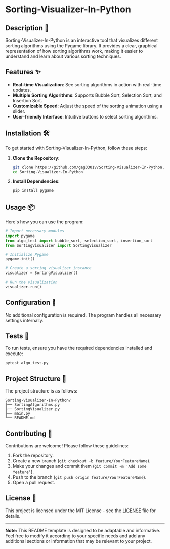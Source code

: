 # Sorting-Visualizer-In-Python

## Description 🌟

Sorting-Visualizer-In-Python is an interactive tool that visualizes different sorting algorithms using the Pygame library. It provides a clear, graphical representation of how sorting algorithms work, making it easier to understand and learn about various sorting techniques.

## Features ✨

- **Real-time Visualization**: See sorting algorithms in action with real-time updates.
- **Multiple Sorting Algorithms**: Supports Bubble Sort, Selection Sort, and Insertion Sort.
- **Customizable Speed**: Adjust the speed of the sorting animation using a slider.
- **User-friendly Interface**: Intuitive buttons to select sorting algorithms.

## Installation 🛠️

To get started with Sorting-Visualizer-In-Python, follow these steps:

1. **Clone the Repository**:
   ```sh
   git clone https://github.com/gag3301v/Sorting-Visualizer-In-Python.git
   cd Sorting-Visualizer-In-Python
   ```

2. **Install Dependencies**:
   ```sh
   pip install pygame
   ```

## Usage 📦

Here's how you can use the program:

```python
# Import necessary modules
import pygame
from algo_test import bubble_sort, selection_sort, insertion_sort
from SortingVisualizer import SortingVisualizer

# Initialize Pygame
pygame.init()

# Create a sorting visualizer instance
visualizer = SortingVisualizer()

# Run the visualization
visualizer.run()
```

## Configuration 🔧

No additional configuration is required. The program handles all necessary settings internally.

## Tests 🧪

To run tests, ensure you have the required dependencies installed and execute:

```sh
pytest algo_test.py
```

## Project Structure 📁

The project structure is as follows:

```
Sorting-Visualizer-In-Python/
├── SortingAlgorithms.py
├── SortingVisualizer.py
├── main.py
└── README.md
```

## Contributing 🙌

Contributions are welcome! Please follow these guidelines:

1. Fork the repository.
2. Create a new branch (`git checkout -b feature/YourFeatureName`).
3. Make your changes and commit them (`git commit -m 'Add some feature'`).
4. Push to the branch (`git push origin feature/YourFeatureName`).
5. Open a pull request.

## License 📄

This project is licensed under the MIT License - see the [LICENSE](LICENSE) file for details.

---

**Note:** This README template is designed to be adaptable and informative. Feel free to modify it according to your specific needs and add any additional sections or information that may be relevant to your project.